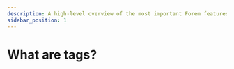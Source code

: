 ```yaml
---
description: A high-level overview of the most important Forem features.
sidebar_position: 1
---
```


# What are tags?
